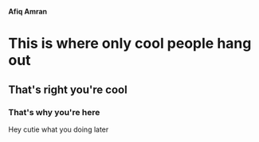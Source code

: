 **Afiq Amran**

# This is where only cool people hang out

## That's right you're cool

### That's why you're here

Hey cutie what you doing later
